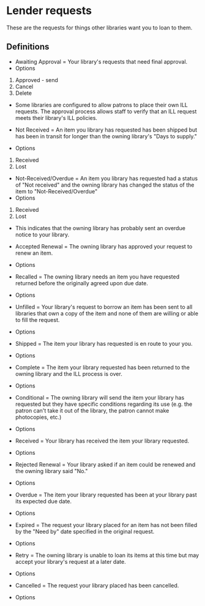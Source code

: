 # Lender requests

These are the requests for things other libraries want you to loan to them.

## Definitions

* Awaiting Approval = Your library's requests that need final approval.
 * Options
 1. Approved - send
 2. Cancel
 3. Delete
 * Some libraries are configured to allow patrons to place their own ILL requests.  The approval process allows staff to verify that an ILL request meets their library's ILL policies.

* Not Received = An item you library has requested has been shipped but has been in transit for longer than the owning library's "Days to supply."
 * Options
 1. Received
 2. Lost

* Not-Received/Overdue = An item you library has requested had a status of "Not received" and the owning library has changed the status of the item to "Not-Received/Overdue"
 * Options
 1. Received
 2. Lost
 * This indicates that the owning library has probably sent an overdue notice to your library.

* Accepted Renewal =  The owning library has approved your request to renew an item.
 * Options

* Recalled = The owning library needs an item you have requested returned before the originally agreed upon due date.
 * Options

* Unfilled = Your library's request to borrow an item has been sent to all libraries that own a copy of the item and none of them are willing or able to fill the request.
 * Options

* Shipped = The item your library has requested is en route to your you.
 * Options

* Complete = The item your library requested has been returned to the owning library and the ILL process is over.
 * Options

* Conditional = The owning library will send the item your library has requested but they have specific conditions regarding its use (e.g. the patron can't take it out of the library, the patron cannot make photocopies, etc.)
 * Options

* Received = Your library has received the item your library requested.
 * Options

* Rejected Renewal = Your library asked if an item could be renewed and the owning library said "No."
 * Options

* Overdue = The item your library requested has been at your library past its expected due date.
 * Options

* Expired = The request your library placed for an item has not been filled by the "Need by" date specified in the original request.
 * Options

* Retry = The owning library is unable to loan its items at this time but may accept your library's request at a later date.
 * Options

* Cancelled = The request your library placed has been cancelled.
 * Options
